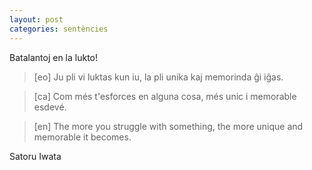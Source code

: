 ```yaml
---
layout: post
categories: sentències
---
```


Batalantoj en la lukto!

> [eo] <span lang="eo">Ju pli vi luktas kun iu, la pli unika kaj memorinda ĝi iĝas.</span>

> [ca] <span lang="ca">Com més t'esforces en alguna cosa, més unic i memorable esdevé.</span>

> [en] <span lang="en">The more you struggle with something, the more unique and memorable it becomes.</span>

Satoru Iwata
